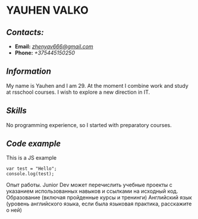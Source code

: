# **YAUHEN VALKO**
## *Contacts:*
* **Email:** *zhenyav666@gmail.com*
* **Phone:** *+375445150250*
## *Information* 
My name is Yauhen and I am 29. At the moment I combine work and study at rsschool courses. I wish to explore a new direction in IT.
## *Skills* 
No programming experience, so I started with preparatory courses.
## *Code example* 
This is a JS example
```
var test = "Hello";
console.log(test);
```

Опыт работы. Junior Dev может перечислить учебные проекты с указанием использованных навыков и ссылками на исходный код.
Образование (включая пройденные курсы и тренинги)
Английский язык (уровень английского языка, если была языковая практика, расскажите о ней)
